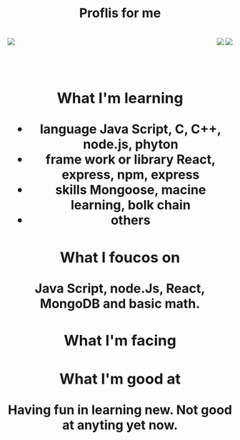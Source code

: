 <center> <h1> Proflis for me <h1> <center>
<div>
 <a href = "https://github.com/anuraghazra/github-readme-stats">
  <img align = 'left' src ="https://github-readme-stats.vercel.app/api?username=jang-chinseok">
 </a>
<a href='https://solved.ac/jcs000729'>
<img align='right' src="http://mazassumnida.wtf/api/v2/generate_badge?boj=jcs000729">
</a>
  <img align='right' src= "https://img.shields.io/badge/-Learning%20Algorithms-brightgreen">
</div>
<br><br>
  
  
  
### What I'm learning
- language 
  Java Script, C, C++, node.js, phyton
- frame work or library
  React, express, npm, express
- skills
  Mongoose, macine learning, bolk chain
- others
  

### What I foucos on
  Java Script, node.Js, React, MongoDB
  and basic math.
  
  
### What I'm facing

  
### What I'm good at
Having fun in learning new.
Not good at anyting yet now.
  


